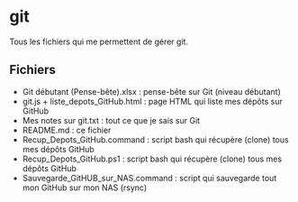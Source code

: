 # git #

Tous les fichiers qui me permettent de gérer git.

## Fichiers ##

- Git débutant (Pense-bête).xlsx    : pense-bête sur Git (niveau débutant)
- git.js + liste_depots_GitHub.html : page HTML qui liste mes dépôts sur GitHub
- Mes notes sur git.txt             : tout ce que je sais sur Git
- README.md                         : ce fichier
- Recup_Depots_GitHub.command       : script bash qui récupère (clone) tous mes dépôts GitHub
- Recup_Depots_GitHub.ps1           : script bash qui récupère (clone) tous mes dépôts GitHub
- Sauvegarde_GitHUB_sur_NAS.command : script qui sauvegarde tout mon GitHub sur mon NAS (rsync)
